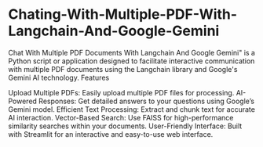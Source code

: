 # Chating-With-Multiple-PDF-With-Langchain-And-Google-Gemini
Chat With Multiple PDF Documents With Langchain And Google Gemini" is a Python script or application designed to facilitate interactive communication with multiple PDF documents using the Langchain library and Google's Gemini AI technology.
Features

Upload Multiple PDFs: Easily upload multiple PDF files for processing.
AI-Powered Responses: Get detailed answers to your questions using Google’s Gemini model.
Efficient Text Processing: Extract and chunk text for accurate AI interaction.
Vector-Based Search: Use FAISS for high-performance similarity searches within your documents.
User-Friendly Interface: Built with Streamlit for an interactive and easy-to-use web interface.
